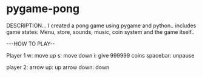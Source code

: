 # pygame-pong
DESCRIPTION...
I created a pong game using pygame and python.. includes game states: Menu, store, sounds, music, coin system and the game itself..


---HOW TO PLAY--


Player 1   w: move up       s: move down     i: give 999999 coins     spacebar: unpause

player 2:  arrow up: up     arrow down: down
